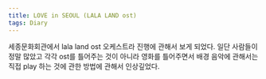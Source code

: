 ```yaml
---
title: LOVE in SEOUL (LALA LAND ost)
tags: Diary
---
```


세종문화회관에서 lala land ost 오케스트라 진행에 관해서 보게 되었다. 일단 사람들이 정말 많았고 각각 ost를 틀어주는 것이 아니라 영화를 틀어주면서 배경 음악에 관해서는 직접 play 하는 것에 관한 방법에 관해서 인상깊었다.
